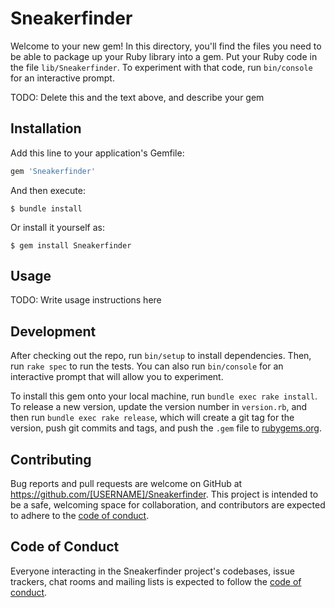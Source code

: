 # Sneakerfinder

Welcome to your new gem! In this directory, you'll find the files you need to be able to package up your Ruby library into a gem. Put your Ruby code in the file `lib/Sneakerfinder`. To experiment with that code, run `bin/console` for an interactive prompt.

TODO: Delete this and the text above, and describe your gem

## Installation

Add this line to your application's Gemfile:

```ruby
gem 'Sneakerfinder'
```

And then execute:

    $ bundle install

Or install it yourself as:

    $ gem install Sneakerfinder

## Usage

TODO: Write usage instructions here

## Development

After checking out the repo, run `bin/setup` to install dependencies. Then, run `rake spec` to run the tests. You can also run `bin/console` for an interactive prompt that will allow you to experiment.

To install this gem onto your local machine, run `bundle exec rake install`. To release a new version, update the version number in `version.rb`, and then run `bundle exec rake release`, which will create a git tag for the version, push git commits and tags, and push the `.gem` file to [rubygems.org](https://rubygems.org).

## Contributing

Bug reports and pull requests are welcome on GitHub at https://github.com/[USERNAME]/Sneakerfinder. This project is intended to be a safe, welcoming space for collaboration, and contributors are expected to adhere to the [code of conduct](https://github.com/[USERNAME]/Sneakerfinder/blob/master/CODE_OF_CONDUCT.md).


## Code of Conduct

Everyone interacting in the Sneakerfinder project's codebases, issue trackers, chat rooms and mailing lists is expected to follow the [code of conduct](https://github.com/[USERNAME]/Sneakerfinder/blob/master/CODE_OF_CONDUCT.md).
